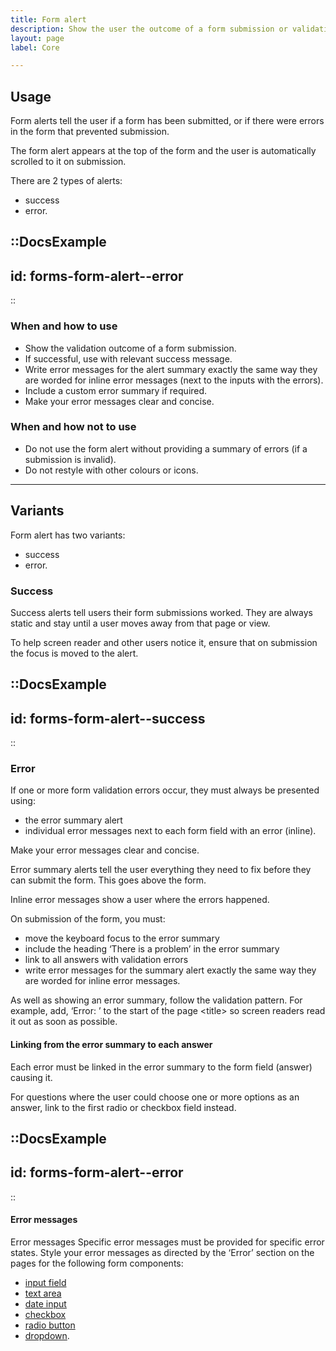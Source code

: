 ```yaml
---
title: Form alert
description: Show the user the outcome of a form submission or validation.
layout: page
label: Core

---
```


## Usage
Form alerts tell the user if a form has been submitted, or if there were errors in the form that prevented submission. 

The form alert appears at the top of the form and the user is automatically scrolled to it on submission.

There are 2 types of alerts:
- success
- error.

::DocsExample
---
id: forms-form-alert--error
---
::

### When and how to use
- Show the validation outcome of a form submission.
- If successful, use with relevant success message.
- Write error messages for the alert summary exactly the same way they are worded for inline error messages (next to the inputs with the errors).
- Include a custom error summary if required.
- Make your error messages clear and concise.

### When and how not to use
- Do not use the form alert without providing a summary of errors (if a submission is invalid).
- Do not restyle with other colours or icons.

---

## Variants
Form alert has two variants:
- success
- error.

### Success
Success alerts tell users their form submissions worked. They are always static and stay until a user moves away from that page or view.

To help screen reader and other users notice it, ensure that on submission the focus is moved to the alert.

::DocsExample
---
id: forms-form-alert--success
---
::

### Error
If one or more form validation errors occur, they must always be presented using:
- the error summary alert
- individual error messages next to each form field with an error (inline).

Make your error messages clear and concise.

Error summary alerts tell the user everything they need to fix before they can submit the form. This goes above the form.

Inline error messages show a user where the errors happened.

On submission of the form, you must:
- move the keyboard focus to the error summary
- include the heading ‘There is a problem’ in the error summary
- link to all answers with validation errors
- write error messages for the summary alert exactly the same way they are worded for inline error messages.

As well as showing an error summary, follow the validation pattern. For example, add, ‘Error: ’ to the start of the page \<title\> so screen readers read it out as soon as possible.

#### Linking from the error summary to each answer
Each error must be linked in the error summary to the form field (answer) causing it.

For questions where the user could choose one or more options as an answer, link to the first radio or checkbox field instead.

::DocsExample
---
id: forms-form-alert--error
---
::

#### Error messages
Error messages
Specific error messages must be provided for specific error states. Style your error messages as directed by the ‘Error’ section on the pages for the following form components:
- [input field](/design-system/components/input-field/)
- [text area](/design-system/components/text-area/)
- [date input](/design-system/components/date-input/)
- [checkbox](/design-system/components/checkbox/)
- [radio button](/design-system/components/radio-button/)
- [dropdown](/design-system/components/dropdown/).

